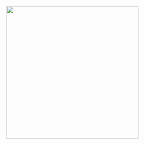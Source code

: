 
<p>
  <img src="https://github.com/JY-LemongO/DokiDokiNBC/assets/121877159/1f57e7f1-6450-47f2-b257-adf04bef60a0" width="350px" />
</p>
